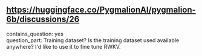 ## https://huggingface.co/PygmalionAI/pygmalion-6b/discussions/26

contains_question: yes  
question_part: Training dataset? Is the training dataset used available anywhere? I'd like to use it to fine tune RWKV.